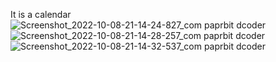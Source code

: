 It is a calendar ![Screenshot_2022-10-08-21-14-24-827_com paprbit dcoder](https://user-images.githubusercontent.com/87802245/194766914-ecd72dcb-51e4-4dd0-acc3-82e11aae9333.jpg)
![Screenshot_2022-10-08-21-14-28-257_com paprbit dcoder](https://user-images.githubusercontent.com/87802245/194766915-690f1310-00ee-40a9-94bd-0c1ad3403bbd.jpg)
![Screenshot_2022-10-08-21-14-32-537_com paprbit dcoder](https://user-images.githubusercontent.com/87802245/194766916-ff11d0a6-19bd-44fa-ba47-7e5361b3d61e.jpg)
